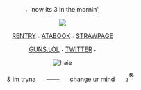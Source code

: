 <div align="center">         ،⠀now its 3 in the mornin', 
<p align="center"> <img src="https://i.postimg.cc/k5xqbpj6/image-2025-03-28-220836223.png"/>
  
[RENTRY](https://rentry.co/oracIeofstars)‎    ‎‎‎‎‎‎˖‎    [ATABOOK](https://thelookoflove.atabook.org)    ˖    [STRAWPAGE](https://lukewarms.straw.page)

<div align="center">
  
[GUNS.LOL](https://guns.lol/lukewarm)‎    ‎‎‎‎‎‎˖‎    [TWITTER](https://x.com/rinverses)    ˖    


![haie](https://komarev.com/ghpvc/?username=Iukewarm&label=🎟️&color=D2042D)

<p align="center"> ⠀⠀   ⠀& im tryna   ⠀⠀───   ⠀⠀change ur mind   ⠀⠀ა ྀིྀི
